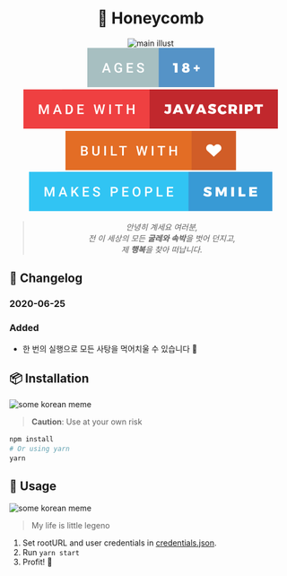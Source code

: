 <h1 align="center">
  🐝 Honeycomb
</h1>
<p align="center">
  <img alt="main illust" src="./docs/assets/illust.png" width="312px">
  <br />
  <img alt="ages 18+" src="https://raw.githubusercontent.com/BraveUX/for-the-badge/master/src/images/badges/ages-18.svg">
  <img alt="made with javascript" src="https://raw.githubusercontent.com/BraveUX/for-the-badge/master/src/images/badges/made-with-javascript.svg">
  <br />
  <img alt="built with love" src="https://raw.githubusercontent.com/BraveUX/for-the-badge/master/src/images/badges/built-with-love.svg">
  <img alt="makes people smile" src="https://raw.githubusercontent.com/BraveUX/for-the-badge/master/src/images/badges/makes-people-smile.svg">
  <br />
  <blockquote align="center">
    <i>
      안녕히 계세요 여러분,<br />
      전 이 세상의 모든 <strong>굴레와 속박</strong>을 벗어 던지고,<br />
      제 <strong>행복</strong>을 찾아 떠납니다.
    </i>
  </blockquote>
</p>

## 🔨 Changelog
### 2020-06-25
### Added
- 한 번의 실행으로 모든 사탕을 먹어치울 수 있습니다 🍬
## 📦 Installation

<img alt="some korean meme" src="./docs/assets/meme-1.jpg" width="512px">

> **Caution**: Use at your own risk

```bash
npm install
# Or using yarn
yarn
```

## 🚀 Usage

<img alt="some korean meme" src="./docs/assets/meme-2.jpg" width="512px">

> My life is little legeno

1. Set rootURL and user credentials in [credentials.json](./credentials.json).
2. Run `yarn start`
3. Profit! 🙌
